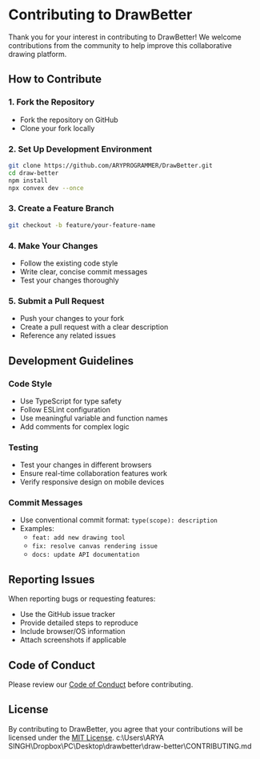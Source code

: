 # Contributing to DrawBetter

Thank you for your interest in contributing to DrawBetter! We welcome contributions from the community to help improve this collaborative drawing platform.

## How to Contribute

### 1. Fork the Repository

- Fork the repository on GitHub
- Clone your fork locally

### 2. Set Up Development Environment

```bash
git clone https://github.com/ARYPROGRAMMER/DrawBetter.git
cd draw-better
npm install
npx convex dev --once
```

### 3. Create a Feature Branch

```bash
git checkout -b feature/your-feature-name
```

### 4. Make Your Changes

- Follow the existing code style
- Write clear, concise commit messages
- Test your changes thoroughly

### 5. Submit a Pull Request

- Push your changes to your fork
- Create a pull request with a clear description
- Reference any related issues

## Development Guidelines

### Code Style

- Use TypeScript for type safety
- Follow ESLint configuration
- Use meaningful variable and function names
- Add comments for complex logic

### Testing

- Test your changes in different browsers
- Ensure real-time collaboration features work
- Verify responsive design on mobile devices

### Commit Messages

- Use conventional commit format: `type(scope): description`
- Examples:
  - `feat: add new drawing tool`
  - `fix: resolve canvas rendering issue`
  - `docs: update API documentation`

## Reporting Issues

When reporting bugs or requesting features:

- Use the GitHub issue tracker
- Provide detailed steps to reproduce
- Include browser/OS information
- Attach screenshots if applicable

## Code of Conduct

Please review our [Code of Conduct](CODE_OF_CONDUCT.md) before contributing.

## License

By contributing to DrawBetter, you agree that your contributions will be licensed under the [MIT License](LICENSE).</content>
<parameter name="filePath">c:\Users\ARYA SINGH\Dropbox\PC\Desktop\drawbetter\draw-better\CONTRIBUTING.md
